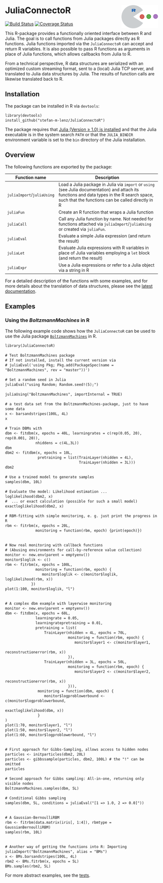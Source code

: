 # JuliaConnectoR <img src="JuliaConnectoR-Logo.svg" align="right" width="120" />

[![Build Status](https://travis-ci.org/stefan-m-lenz/JuliaConnectoR.svg?branch=master)](https://travis-ci.org/stefan-m-lenz/JuliaConnectoR)
[![Coverage Status](https://coveralls.io/repos/github/stefan-m-lenz/JuliaConnectoR/badge.svg?branch=master)](https://coveralls.io/github/stefan-m-lenz/JuliaConnectoR?branch=master)

This R-package provides a functionally oriented interface between R and Julia.
The goal is to call functions from Julia packages directly as R functions.
Julia functions imported via the `JuliaConnectoR` can accept and return R variables.
It is also possible to pass R functions as arguments in place of Julia functions, which allows callbacks from Julia to R.

From a technical perspective, R data structures are serialized with an optimized custom streaming format,
sent to a (local) Julia TCP server, and translated to Julia data structures by Julia.
The results of function calls are likewise translated back to R.

## Installation

The package can be installed in R via `devtools`:

    library(devtools)
    install_github("stefan-m-lenz/JuliaConnectoR")

The package requires that [Julia (Version &ge; 1.0) is installed](https://julialang.org/downloads/) and that the Julia executable is in the system search `PATH` or that the `JULIA_BINDIR` environment variable is set to the `bin` directory of the Julia installation.

## Overview

The following functions are exported by the package:

| Function name | Description |
|---------------|-------------|
| `juliaImport`/`juliaUsing` | Load a Julia package in Julia via `import` or `using` (see Julia documentation) and attach its functions and data types in the R search space, such that the functions can be called directly in R |
| `juliaFun` | Create an R function that wraps a Julia function |
| `juliaCall` | Call any Julia function by name. Not needed for functions attached via `juliaImport`/`juliaUsing` or created via `juliaFun`. |
| `juliaEval` | Evaluate a simple Julia expression (and return the result) |
| `juliaLet` | Evaluate Julia expressions with R variables in place of Julia variables employing a `let` block (and return the result) |
| `juliaExpr` | Use a Julia expressions or refer to a Julia object via a string in R |

For a detailed description of the functions with some examples, and for more details about the translation of data structures, please see the [latest documentation](https://github.com/stefan-m-lenz/JuliaConnectoR/releases/download/v0.3.1/JuliaConnectoR.pdf).

## Examples

### Using the *BoltzmannMachines* in R

The following example code shows how the `JuliaConnectoR` can be used to use the Julia package [`BoltzmannMachines`](https://github.com/stefan-m-lenz/BoltzmannMachines.jl) in R.

```{r}
library(JuliaConnectoR)

# Test BoltzmannMachines package
# If not installed, install the current version via
# juliaEval('using Pkg; Pkg.add(PackageSpec(name = "BoltzmannMachines", rev = "master"))')

# Set a random seed in Julia
juliaEval("using Random; Random.seed!(5);")

juliaUsing("BoltzmannMachines", importInternal = TRUE)

# a test data set from the BoltzmannMachines-package, just to have some data
x <- barsandstripes(100L, 4L)
x

# Train DBMs with
dbm <- fitdbm(x, epochs = 40L, learningrates = c(rep(0.05, 20), rep(0.001, 20)),
              nhiddens = c(4L,3L))
dbm
dbm2 <- fitdbm(x, epochs = 10L,
               pretraining = list(TrainLayer(nhidden = 4L),
                                  TrainLayer(nhidden = 3L)))
dbm2

# Use a trained model to generate samples
samples(dbm, 10L)

# Evaluate the model: Likelihood estimation ...
loglikelihood(dbm2, x)
#  ... or exact calculation (possible for such a small model)
exactloglikelihood(dbm2, x)

# RBM-fitting with simple monitoring, e. g. just print the progress in R
rbm <- fitrbm(x, epochs = 20L,
              monitoring = function(rbm, epoch) {print(epoch)})


# Now real monitoring with callback functions
# (Abusing environments for call-by-reference value collection)
monitor <- new.env(parent = emptyenv())
monitor$loglik <- c()
rbm <- fitrbm(x, epochs = 100L,
              monitoring = function(rbm, epoch) {
                 monitor$loglik <- c(monitor$loglik, loglikelihood(rbm, x))
            })
plot(1:100, monitor$loglik, "l")


# A complex dbm example with layerwise monitoring
monitor <- new.env(parent = emptyenv())
dbm <- fitdbm(x, epochs = 60L,
              learningrate = 0.05,
              learningratepretraining = 0.01,
              pretraining = list(
                  TrainLayer(nhidden = 4L, epochs = 70L,
                             monitoring = function(rbm, epoch) {
                                monitor$layer1 <- c(monitor$layer1,
                                                    reconstructionerror(rbm, x))
                             }),
                  TrainLayer(nhidden = 3L, epochs = 50L,
                             monitoring = function(rbm, epoch) {
                                monitor$layer2 <- c(monitor$layer2,
                                                    reconstructionerror(rbm, x))
                             })),
               monitoring = function(dbm, epoch) {
                  monitor$logproblowerbound <- c(monitor$logproblowerbound,
                                                 exactloglikelihood(dbm, x))
               }
)
plot(1:70, monitor$layer1, "l")
plot(1:50, monitor$layer2, "l")
plot(1:60, monitor$logproblowerbound, "l")


# First approach for Gibbs-Sampling, allows access to hidden nodes
particles <- initparticles(dbm2, 20L)
particles <- gibbssample(particles, dbm2, 100L) # the "!" can be omitted
particles

# Second approach for Gibbs sampling: All-in-one, returning only visible nodes
BoltzmannMachines.samples(dbm, 5L)

# Conditional Gibbs sampling
samples(dbm, 5L, conditions = juliaEval("[1 => 1.0, 2 => 0.0]"))


# A Gaussian-BernoulliRBM
rbm <- fitrbm(data.matrix(iris[, 1:4]), rbmtype = GaussianBernoulliRBM)
samples(rbm, 10L)


# Another way of getting the functions into R: Importing
juliaImport("BoltzmannMachines", alias = "BMs")
x <- BMs.barsandstripes(100L, 4L)
rbm2 <- BMs.fitrbm(x, epochs = 5L)
BMs.samples(rbm2, 5L)
```

For more abstract examples, see the [tests](tests/testthat/test.R).
